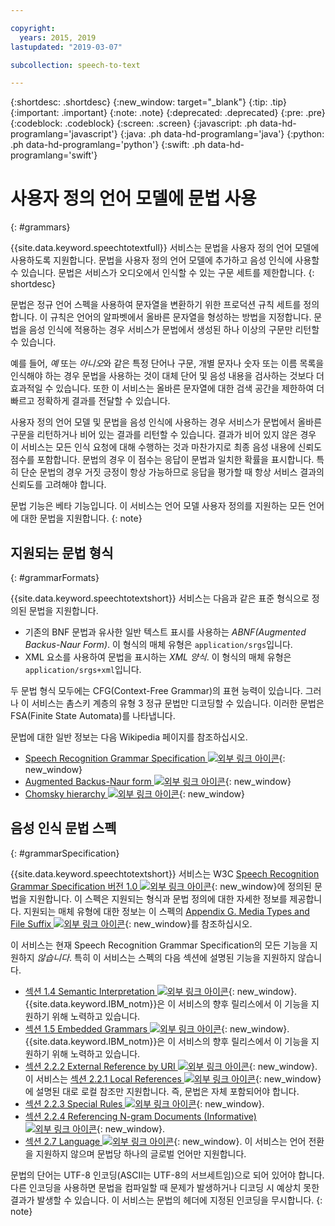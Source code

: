 ```yaml
---

copyright:
  years: 2015, 2019
lastupdated: "2019-03-07"

subcollection: speech-to-text

---
```


{:shortdesc: .shortdesc}
{:new_window: target="_blank"}
{:tip: .tip}
{:important: .important}
{:note: .note}
{:deprecated: .deprecated}
{:pre: .pre}
{:codeblock: .codeblock}
{:screen: .screen}
{:javascript: .ph data-hd-programlang='javascript'}
{:java: .ph data-hd-programlang='java'}
{:python: .ph data-hd-programlang='python'}
{:swift: .ph data-hd-programlang='swift'}

# 사용자 정의 언어 모델에 문법 사용
{: #grammars}

{{site.data.keyword.speechtotextfull}} 서비스는 문법을 사용자 정의 언어 모델에 사용하도록 지원합니다. 문법을 사용자 정의 언어 모델에 추가하고 음성 인식에 사용할 수 있습니다. 문법은 서비스가 오디오에서 인식할 수 있는 구문 세트를 제한합니다.
{: shortdesc}

문법은 정규 언어 스펙을 사용하여 문자열을 변환하기 위한 프로덕션 규칙 세트를 정의합니다. 이 규칙은 언어의 알파벳에서 올바른 문자열을 형성하는 방법을 지정합니다. 문법을 음성 인식에 적용하는 경우 서비스가 문법에서 생성된 하나 이상의 구문만 리턴할 수 있습니다.

예를 들어, *예* 또는 *아니오*와 같은 특정 단어나 구문, 개별 문자나 숫자 또는 이름 목록을 인식해야 하는 경우 문법을 사용하는 것이 대체 단어 및 음성 내용을 검사하는 것보다 더 효과적일 수 있습니다. 또한 이 서비스는 올바른 문자열에 대한 검색 공간을 제한하여 더 빠르고 정확하게 결과를 전달할 수 있습니다.

사용자 정의 언어 모델 및 문법을 음성 인식에 사용하는 경우 서비스가 문법에서 올바른 구문을 리턴하거나 비어 있는 결과를 리턴할 수 있습니다. 결과가 비어 있지 않은 경우 이 서비스는 모든 인식 요청에 대해 수행하는 것과 마찬가지로 최종 음성 내용에 신뢰도 점수를 포함합니다. 문법의 경우 이 점수는 응답이 문법과 일치한 확률을 표시합니다. 특히 단순 문법의 경우 거짓 긍정이 항상 가능하므로 응답을 평가할 때 항상 서비스 결과의 신뢰도를 고려해야 합니다.

문법 기능은 베타 기능입니다. 이 서비스는 언어 모델 사용자 정의를 지원하는 모든 언어에 대한 문법을 지원합니다.
{: note}

## 지원되는 문법 형식
{: #grammarFormats}

{{site.data.keyword.speechtotextshort}} 서비스는 다음과 같은 표준 형식으로 정의된 문법을 지원합니다.

-   기존의 BNF 문법과 유사한 일반 텍스트 표시를 사용하는 *ABNF(Augmented Backus-Naur Form)*. 이 형식의 매체 유형은 `application/srgs`입니다.
-   XML 요소를 사용하여 문법을 표시하는 *XML 양식*. 이 형식의 매체 유형은 `application/srgs+xml`입니다.

두 문법 형식 모두에는 CFG(Context-Free Grammar)의 표현 능력이 있습니다. 그러나 이 서비스는 촘스키 계층의 유형 3 정규 문법만 디코딩할 수 있습니다. 이러한 문법은 FSA(Finite State Automata)를 나타냅니다.

문법에 대한 일반 정보는 다음 Wikipedia 페이지를 참조하십시오.

-   [Speech Recognition Grammar Specification ![외부 링크 아이콘](../../icons/launch-glyph.svg "외부 링크 아이콘")](https://en.wikipedia.org/wiki/Speech_Recognition_Grammar_Specification){: new_window}
-   [Augmented Backus-Naur form ![외부 링크 아이콘](../../icons/launch-glyph.svg "외부 링크 아이콘")](https://en.wikipedia.org/wiki/Augmented_Backus%E2%80%93Naur_form){: new_window}
-   [Chomsky hierarchy ![외부 링크 아이콘](../../icons/launch-glyph.svg "외부 링크 아이콘")](https://en.wikipedia.org/wiki/Chomsky_hierarchy){: new_window}

## 음성 인식 문법 스펙
{: #grammarSpecification}

{{site.data.keyword.speechtotextshort}} 서비스는 W3C [Speech Recognition Grammar Specification 버전 1.0 ![외부 링크 아이콘](../../icons/launch-glyph.svg "외부 링크 아이콘")](https://www.w3.org/TR/speech-grammar/){: new_window}에 정의된 문법을 지원합니다. 이 스펙은 지원되는 형식과 문법 정의에 대한 자세한 정보를 제공합니다. 지원되는 매체 유형에 대한 정보는 이 스펙의 [Appendix G. Media Types and File Suffix ![외부 링크 아이콘](../../icons/launch-glyph.svg "외부 링크 아이콘")](https://www.w3.org/TR/speech-grammar/#AppG){: new_window}를 참조하십시오.

이 서비스는 현재 Speech Recognition Grammar Specification의 모든 기능을 지원하지 *않습니다*. 특히 이 서비스는 스펙의 다음 섹션에 설명된 기능을 지원하지 않습니다.

-   [섹션 1.4 Semantic Interpretation ![외부 링크 아이콘](../../icons/launch-glyph.svg "외부 링크 아이콘")](https://www.w3.org/TR/speech-grammar/#S1.4){: new_window}. {{site.data.keyword.IBM_notm}}은 이 서비스의 향후 릴리스에서 이 기능을 지원하기 위해 노력하고 있습니다.
-   [섹션 1.5 Embedded Grammars ![외부 링크 아이콘](../../icons/launch-glyph.svg "외부 링크 아이콘")](https://www.w3.org/TR/speech-grammar/#S1.5){: new_window}. {{site.data.keyword.IBM_notm}}은 이 서비스의 향후 릴리스에서 이 기능을 지원하기 위해 노력하고 있습니다.
-   [섹션 2.2.2 External Reference by URI ![외부 링크 아이콘](../../icons/launch-glyph.svg "외부 링크 아이콘")](https://www.w3.org/TR/speech-grammar/#S2.2.2){: new_window}. 이 서비스는 [섹션 2.2.1 Local References ![외부 링크 아이콘](../../icons/launch-glyph.svg "외부 링크 아이콘")](https://www.w3.org/TR/speech-grammar/#S2.2.1){: new_window}에 설명된 대로 로컬 참조만 지원합니다. 즉, 문법은 자체 포함되어야 합니다.
-   [섹션 2.2.3 Special Rules ![외부 링크 아이콘](../../icons/launch-glyph.svg "외부 링크 아이콘")](https://www.w3.org/TR/speech-grammar/#S2.2.3){: new_window}.
-   [섹션 2.2.4 Referencing N-gram Documents (Informative) ![외부 링크 아이콘](../../icons/launch-glyph.svg "외부 링크 아이콘")](https://www.w3.org/TR/speech-grammar/#S2.2.4){: new_window}.
-   [섹션 2.7 Language ![외부 링크 아이콘](../../icons/launch-glyph.svg "외부 링크 아이콘")](https://www.w3.org/TR/speech-grammar/#S2.7){: new_window}. 이 서비스는 언어 전환을 지원하지 않으며 문법당 하나의 글로벌 언어만 지원합니다.

문법의 단어는 UTF-8 인코딩(ASCII는 UTF-8의 서브세트임)으로 되어 있어야 합니다. 다른 인코딩을 사용하면 문법을 컴파일할 때 문제가 발생하거나 디코딩 시 예상치 못한 결과가 발생할 수 있습니다. 이 서비스는 문법의 헤더에 지정된 인코딩을 무시합니다.
{: note}
